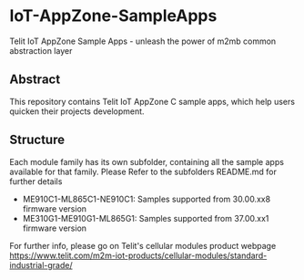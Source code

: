 # IoT-AppZone-SampleApps
Telit IoT AppZone Sample Apps - unleash the power of m2mb common abstraction layer

## Abstract

This repository contains Telit IoT AppZone C sample apps, which help users quicken their projects development. 

## Structure

Each module family has its own subfolder, containing all the sample apps available for that family. Please Refer to the subfolders README.md for further details

  - ME910C1-ML865C1-NE910C1: Samples supported from 30.00.xx8 firmware version
  - ME310G1-ME910G1-ML865G1: Samples supported from 37.00.xx1 firmware version

For further info, please go on Telit's cellular modules product webpage https://www.telit.com/m2m-iot-products/cellular-modules/standard-industrial-grade/